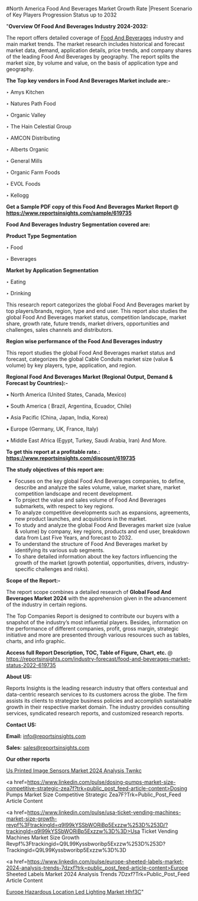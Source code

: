 #North America Food And Beverages Market Growth Rate |Present Scenario of Key Players Progression Status up to 2032

"<strong>Overview Of Food And Beverages Industry 2024-2032:</strong>

The report offers detailed coverage of <a href=https://www.reportsinsights.com/sample/619735>Food And Beverages</a> industry and main market trends. The market research includes historical and forecast market data, demand, application details, price trends, and company shares of the leading Food And Beverages by geography. The report splits the market size, by volume and value, on the basis of application type and geography.

<strong>The Top key vendors in Food And Beverages Market include are:- </strong>

‣ Amys Kitchen

‣ Natures Path Food

‣ Organic Valley

‣ The Hain Celestial Group

‣ AMCON Distributing

‣ Alberts Organic

‣ General Mills

‣ Organic Farm Foods

‣ EVOL Foods

‣ Kellogg

<strong>Get a Sample PDF copy of this Food And Beverages Market Report </strong><strong>@ <a href=https://www.reportsinsights.com/sample/619735 style=color:#0000ff;>https://www.reportsinsights.com/sample/619735</a> </strong>

<strong>Food And Beverages Industry Segmentation covered are:</strong>

<strong>Product Type Segmentation</strong>

‣    Food

‣ Beverages

<strong>Market by Application Segmentation</strong>

‣   Eating

‣ Drinking

This research report categorizes the global Food And Beverages market by top players/brands, region, type and end user. This report also studies the global Food And Beverages market status, competition landscape, market share, growth rate, future trends, market drivers, opportunities and challenges, sales channels and distributors.

<strong>Region wise performance of the Food And Beverages industry</strong><strong> </strong>

This report studies the global Food And Beverages market status and forecast, categorizes the global Cable Conduits market size (value &amp; volume) by key players, type, application, and region. 

<strong>Regional Food And Beverages Market (Regional Output, Demand &amp; Forecast by Countries):-</strong>

• North America (United States, Canada, Mexico)

• South America ( Brazil, Argentina, Ecuador, Chile)

• Asia Pacific (China, Japan, India, Korea)

• Europe (Germany, UK, France, Italy)

• Middle East Africa (Egypt, Turkey, Saudi Arabia, Iran) And More.

<strong>To get this report at a profitable rate.: <a href=https://www.reportsinsights.com/discount/619735 style=color:#0000ff;>https://www.reportsinsights.com/discount/619735</a></strong>

<strong>The study objectives of this report are:</strong>
<ul>
  <li>Focuses on the key global Food And Beverages companies, to define, describe and analyze the sales volume, value, market share, market competition landscape and recent development.</li>
  <li>To project the value and sales volume of Food And Beverages submarkets, with respect to key regions.</li>
  <li>To analyze competitive developments such as expansions, agreements, new product launches, and acquisitions in the market.</li>
  <li>To study and analyze the global Food And Beverages market size (value &amp; volume) by company, key regions, products and end user, breakdown data from Last Five Years, and forecast to 2032.</li>
  <li>To understand the structure of Food And Beverages market by identifying its various sub segments.</li>
  <li>To share detailed information about the key factors influencing the growth of the market (growth potential, opportunities, drivers, industry-specific challenges and risks).</li>
</ul>
<strong>Scope of the Report:-</strong><strong> </strong>

The report scope combines a detailed research of <strong>Global Food And Beverages Market 2024 </strong>with the apprehension given in the advancement of the industry in certain regions.

The Top Companies Report is designed to contribute our buyers with a snapshot of the industry’s most influential players. Besides, information on the performance of different companies, profit, gross margin, strategic initiative and more are presented through various resources such as tables, charts, and info graphic.

<strong>Access full Report Description, TOC, Table of Figure, Chart, etc. </strong>@   <a href=https://reportsinsights.com/industry-forecast/food-and-beverages-market-status-2022-619735 style=color:#0000ff;>https://reportsinsights.com/industry-forecast/food-and-beverages-market-status-2022-619735</a>

<strong>About US:</strong>

Reports Insights is the leading research industry that offers contextual and data-centric research services to its customers across the globe. The firm assists its clients to strategize business policies and accomplish sustainable growth in their respective market domain. The industry provides consulting services, syndicated research reports, and customized research reports.

<strong>Contact US:</strong>

<p class=""""><b>Email:</b> <a href=mailto:info@reportsinsights.com>info@reportsinsights.com</a></p>
<p class=""""><b>Sales:</b> <a href=mailto:sales@reportsinsights.com>sales@reportsinsights.com</a></p>

<strong>Our other reports</strong>

<a href=https://www.linkedin.com/pulse/us-printed-image-sensors-market-2024-analysis-twnkc/>Us Printed Image Sensors Market 2024 Analysis Twnkc</a>

<a href=https://www.linkedin.com/pulse/dosing-pumps-market-size-competitive-strategic-zea7f?trk=public_post_feed-article-content>Dosing Pumps Market Size Competitive Strategic Zea7F?Trk=Public_Post_Feed Article Content</a>

<a href=https://www.linkedin.com/pulse/usa-ticket-vending-machines-market-size-growth-revpf%3FtrackingId=q9l99kYSSbWORiBp5Exzzw%253D%253D/?trackingId=q9l99kYSSbWORiBp5Exzzw%3D%3D>Usa Ticket Vending Machines Market Size Growth Revpf%3Ftrackingid=Q9L99Kyssbworibp5Exzzw%253D%253D?Trackingid=Q9L99Kyssbworibp5Exzzw%3D%3D</a>

<a href=https://www.linkedin.com/pulse/europe-sheeted-labels-market-2024-analysis-trends-7dzxf?trk=public_post_feed-article-content>Europe Sheeted Labels Market 2024 Analysis Trends 7Dzxf?Trk=Public_Post_Feed Article Content</a>

<a href=https://www.linkedin.com/pulse/europe-hazardous-location-led-lighting-market-hhf3c/>Europe Hazardous Location Led Lighting Market Hhf3C</a>"
